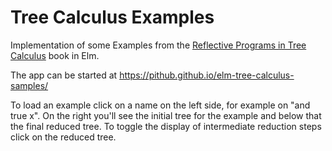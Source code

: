 # Tree Calculus Examples

Implementation of some Examples from the [Reflective Programs in Tree Calculus](https://github.com/barry-jay-personal/tree-calculus/blob/master/tree_book.pdf) book in Elm.

The app can be started at https://pithub.github.io/elm-tree-calculus-samples/

To load an example click on a name on the left side, for example on "and true x". On the right you'll see the initial tree for the example and below that the final reduced tree. To toggle the display of intermediate reduction steps click on the reduced tree.